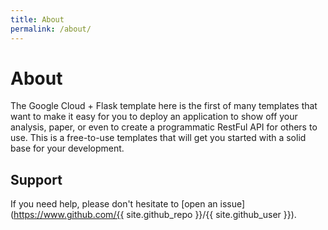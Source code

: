 ```yaml
---
title: About
permalink: /about/
---
```


# About

The Google Cloud + Flask template here is the first of many templates that want to make it easy
for you to deploy an application to show off your analysis, paper, or even to
create a programmatic RestFul API for others to use. This is a free-to-use templates that will get you started with a solid base for your development.

## Support

If you need help, please don't hesitate to [open an issue](https://www.github.com/{{ site.github_repo }}/{{ site.github_user }}).
